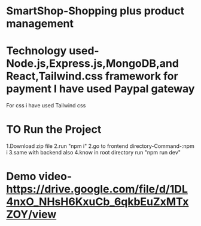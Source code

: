 # SmartShop-Shopping plus product management
# Technology used- Node.js,Express.js,MongoDB,and React,Tailwind.css framework for payment I have used Paypal gateway
For css i have used Tailwind css
# TO Run the Project
1.Download zip file
2.run "npm i"
2.go to frontend directory-Command-:npm i
3.same with backend also
4.know in root directory run "npm run dev"
# Demo video-https://drive.google.com/file/d/1DL4nxO_NHsH6KxuCb_6qkbEuZxMTxZOY/view

